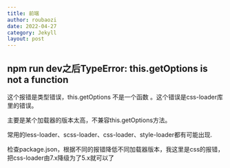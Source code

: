 ```yaml
---
title: 前端
author: roubaozi
date: 2022-04-27
category: Jekyll
layout: post
---
```


npm run dev之后TypeError: this.getOptions is not a function
-------------
这个报错是类型错误，this.getOptions 不是一个函数 。这个错误是css-loader库里的错误。

主要是某个加载器的版本太高，不兼容this.getOptions方法。

常用的less-loader、scss-loader、css-loader、style-loader都有可能出现.

检查package.json，根据不同的报错降低不同加载器版本，我这里是css的报错，把css-loader由7.x降级为了5.x就可以了
